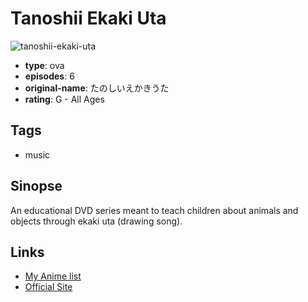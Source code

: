 # Tanoshii Ekaki Uta

![tanoshii-ekaki-uta](https://cdn.myanimelist.net/images/anime/3/84972.jpg)

-   **type**: ova
-   **episodes**: 6
-   **original-name**: たのしいえかきうた
-   **rating**: G - All Ages

## Tags

-   music

## Sinopse

An educational DVD series meant to teach children about animals and objects through ekaki uta (drawing song).

## Links

-   [My Anime list](https://myanimelist.net/anime/35276/Tanoshii_Ekaki_Uta)
-   [Official Site](http://www.iw-eizo.co.jp/sell/animation/04/ani_04_tanosi_ekakiuta.html)
